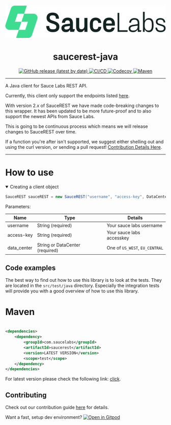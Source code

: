<p align="center">
  <a href="https://saucelabs.com/sign-up">
    <img alt="saucerest-java Logo" src="https://raw.githubusercontent.com/saucelabs/saucerest-java/master/.github/SauceLabsLogo.png">
  </a>
</p>

<h1 align="center"><strong>saucerest-java</strong></h1>

<p align="center">
  <a href="https://github.com/saucelabs/saucerest-java/releases">
    <img alt="GitHub release (latest by date)" src="https://img.shields.io/github/v/release/saucelabs/saucerest-java?style=for-the-badge&logo=github&logoColor=white">
  </a>
  <a href="https://github.com/saucelabs/saucerest-java/actions/workflows/java-ci.yml">
    <img alt="CI/CD" src="https://img.shields.io/github/actions/workflow/status/saucelabs/saucerest-java/java-ci.yml?branch=master&label=CI/CD&style=for-the-badge&logo=githubactions&logoColor=white">
  </a>
  <a href="https://codecov.io/gh/saucelabs/saucerest-java">
    <img alt="Codecov" src="https://img.shields.io/codecov/c/gh/saucelabs/saucerest-java?style=for-the-badge&logo=codecov&logoColor=white">
  </a>
  <a href="https://central.sonatype.com/artifact/com.saucelabs/saucerest">
    <img alt="Maven" src="https://img.shields.io/maven-central/v/com.saucelabs/saucerest?style=for-the-badge&logo=maven&logoColor=white">
  </a>
</p>
<hr>

A Java client for Sauce Labs REST API.

Currently, this client only support the endpoints listed [here](https://docs.saucelabs.com/dev/api/).

With version 2.x of SauceREST we have made code-breaking changes to this wrapper. It has been updated to be more
future-proof and to also support the newest APIs from Sauce Labs.

This is going to be continuous process which means we will release changes to SauceREST over time.

If a function you're after isn't supported, we suggest either shelling out and using the curl version, _or_ sending a pull
request!  [Contribution Details Here](https://github.com/saucelabs/saucerest-java/blob/master/CONTRIBUTING.md).

<hr>

# How to use

<details open>
  <summary>Creating a client object</summary>

```java
SauceREST sauceREST = new SauceREST("username", "access-key", DataCenter.EU_CENTRAL);
```

</details>

Parameters:

| Name        | Type                            | Details                        |
|-------------|---------------------------------|--------------------------------|
| username    | String (required)               | Your sauce labs username       |
| access-key  | String (required)               | Your sauce labs accesskey      |
| data_center | String or DataCenter (required) | One of `US_WEST`, `EU_CENTRAL` |

## Code examples

The best way to find out how to use this library is to look at the tests. They are located in the `src/test/java` directory. Especially the integration tests
will provide you with a good overview of how to use this library.

# Maven

```xml

<dependencies>
    <dependency>
        <groupId>com.saucelabs</groupId>
        <artifactId>saucerest</artifactId>
        <version>LATEST VERSION</version>
        <scope>test</scope>
    </dependency>
</dependencies>
```

For latest version please check the following link: [click](https://search.maven.org/#search%7Cgav%7C1%7Cg%3A%22com.saucelabs%22%20AND%20a%3A%22saucerest%22).

## Contributing

Check out our contribution guide [here](CONTRIBUTING.md) for details.

Want a fast, setup dev
environment?  [![Open in Gitpod](https://gitpod.io/button/open-in-gitpod.svg)](https://gitpod.io/#https://github.com/saucelabs/saucerest-java)

